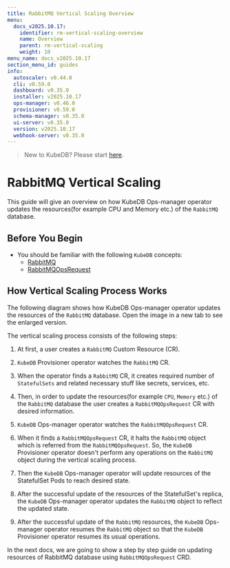 ```yaml
---
title: RabbitMQ Vertical Scaling Overview
menu:
  docs_v2025.10.17:
    identifier: rm-vertical-scaling-overview
    name: Overview
    parent: rm-vertical-scaling
    weight: 10
menu_name: docs_v2025.10.17
section_menu_id: guides
info:
  autoscaler: v0.44.0
  cli: v0.59.0
  dashboard: v0.35.0
  installer: v2025.10.17
  ops-manager: v0.46.0
  provisioner: v0.59.0
  schema-manager: v0.35.0
  ui-server: v0.35.0
  version: v2025.10.17
  webhook-server: v0.35.0
---
```


> New to KubeDB? Please start [here](/docs/v2025.10.17/README).

# RabbitMQ Vertical Scaling

This guide will give an overview on how KubeDB Ops-manager operator updates the resources(for example CPU and Memory etc.) of the `RabbitMQ` database.

## Before You Begin

- You should be familiar with the following `KubeDB` concepts:
  - [RabbitMQ](/docs/v2025.10.17/guides/rabbitmq/concepts/rabbitmq)
  - [RabbitMQOpsRequest](/docs/v2025.10.17/guides/rabbitmq/concepts/opsrequest)

## How Vertical Scaling Process Works

The following diagram shows how KubeDB Ops-manager operator updates the resources of the `RabbitMQ` database. Open the image in a new tab to see the enlarged version.

The vertical scaling process consists of the following steps:

1. At first, a user creates a `RabbitMQ` Custom Resource (CR).

2. `KubeDB` Provisioner  operator watches the `RabbitMQ` CR.

3. When the operator finds a `RabbitMQ` CR, it creates required number of `StatefulSets` and related necessary stuff like secrets, services, etc.

4. Then, in order to update the resources(for example `CPU`, `Memory` etc.) of the `RabbitMQ` database the user creates a `RabbitMQOpsRequest` CR with desired information.

5. `KubeDB` Ops-manager operator watches the `RabbitMQOpsRequest` CR.

6. When it finds a `RabbitMQOpsRequest` CR, it halts the `RabbitMQ` object which is referred from the `RabbitMQOpsRequest`. So, the `KubeDB` Provisioner  operator doesn't perform any operations on the `RabbitMQ` object during the vertical scaling process.  

7. Then the `KubeDB` Ops-manager operator will update resources of the StatefulSet Pods to reach desired state.

8. After the successful update of the resources of the StatefulSet's replica, the `KubeDB` Ops-manager operator updates the `RabbitMQ` object to reflect the updated state.

9. After the successful update  of the `RabbitMQ` resources, the `KubeDB` Ops-manager operator resumes the `RabbitMQ` object so that the `KubeDB` Provisioner  operator resumes its usual operations.

In the next docs, we are going to show a step by step guide on updating resources of RabbitMQ database using `RabbitMQOpsRequest` CRD.